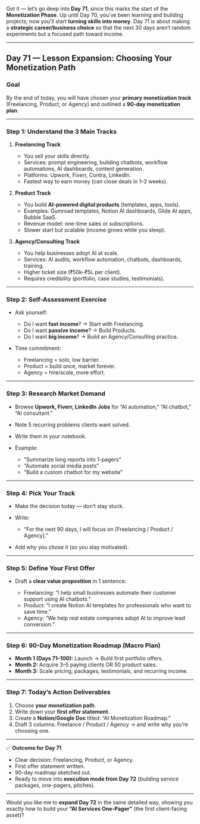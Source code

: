 Got it — let’s go deep into **Day 71**, since this marks the start of the **Monetization Phase**. Up until Day 70, you’ve been learning and building projects; now you’ll start **turning skills into money**. Day 71 is about making a **strategic career/business choice** so that the next 30 days aren’t random experiments but a focused path toward income.

---

## **Day 71 — Lesson Expansion: Choosing Your Monetization Path**

### **Goal**

By the end of today, you will have chosen your **primary monetization track** (Freelancing, Product, or Agency) and outlined a **90-day monetization plan**.

---

### **Step 1: Understand the 3 Main Tracks**

1. **Freelancing Track**

   * You sell your skills directly.
   * Services: prompt engineering, building chatbots, workflow automations, AI dashboards, content generation.
   * Platforms: Upwork, Fiverr, Contra, LinkedIn.
   * Fastest way to earn money (can close deals in 1–2 weeks).

2. **Product Track**

   * You build **AI-powered digital products** (templates, apps, tools).
   * Examples: Gumroad templates, Notion AI dashboards, Glide AI apps, Bubble SaaS.
   * Revenue model: one-time sales or subscriptions.
   * Slower start but scalable (income grows while you sleep).

3. **Agency/Consulting Track**

   * You help businesses adopt AI at scale.
   * Services: AI audits, workflow automation, chatbots, dashboards, training.
   * Higher ticket size (₹50k–₹5L per client).
   * Requires credibility (portfolio, case studies, testimonials).

---

### **Step 2: Self-Assessment Exercise**

* Ask yourself:

  * Do I want **fast income**? → Start with Freelancing.
  * Do I want **passive income**? → Build Products.
  * Do I want **big income**? → Build an Agency/Consulting practice.
* Time commitment:

  * Freelancing = solo, low barrier.
  * Product = build once, market forever.
  * Agency = hire/scale, more effort.

---

### **Step 3: Research Market Demand**

* Browse **Upwork, Fiverr, LinkedIn Jobs** for “AI automation,” “AI chatbot,” “AI consultant.”
* Note 5 recurring problems clients want solved.
* Write them in your notebook.
* Example:

  * “Summarize long reports into 1-pagers”
  * “Automate social media posts”
  * “Build a custom chatbot for my website”

---

### **Step 4: Pick Your Track**

* Make the decision today — don’t stay stuck.
* Write:

  * “For the next 90 days, I will focus on \[Freelancing / Product / Agency].”
* Add why you chose it (so you stay motivated).

---

### **Step 5: Define Your First Offer**

* Draft a **clear value proposition** in 1 sentence:

  * Freelancing: “I help small businesses automate their customer support using AI chatbots.”
  * Product: “I create Notion AI templates for professionals who want to save time.”
  * Agency: “We help real estate companies adopt AI to improve lead conversion.”

---

### **Step 6: 90-Day Monetization Roadmap (Macro Plan)**

* **Month 1 (Days 71–100):** Launch → Build first portfolio offers.
* **Month 2:** Acquire 3–5 paying clients OR 50 product sales.
* **Month 3:** Scale pricing, packages, testimonials, and recurring income.

---

### **Step 7: Today’s Action Deliverables**

1. Choose **your monetization path**.
2. Write down your **first offer statement**.
3. Create a **Notion/Google Doc** titled: “AI Monetization Roadmap.”
4. Draft 3 columns: Freelance / Product / Agency → and write why you’re choosing one.

---

✅ **Outcome for Day 71**

* Clear decision: Freelancing, Product, or Agency.
* First offer statement written.
* 90-day roadmap sketched out.
* Ready to move into **execution mode from Day 72** (building service packages, one-pagers, pitches).

---

Would you like me to **expand Day 72** in the same detailed way, showing you exactly how to build your **“AI Services One-Pager”** (the first client-facing asset)?
